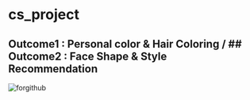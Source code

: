 # cs_project

## Outcome1 :  Personal color & Hair Coloring  / ## Outcome2 : Face Shape & Style Recommendation

![forgithub](https://user-images.githubusercontent.com/66096775/174728708-6c269518-895b-4d49-974d-837be05148fe.png)
